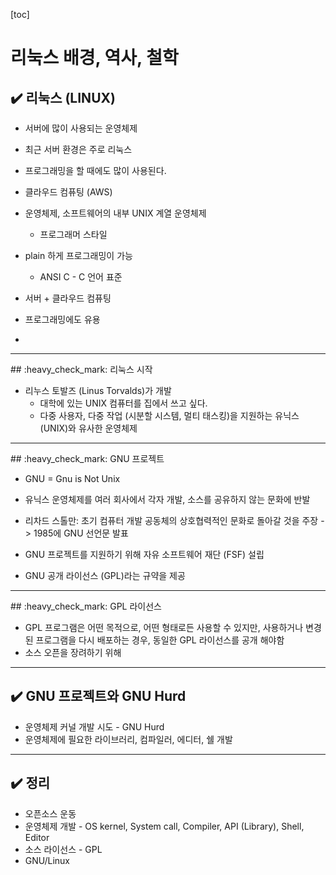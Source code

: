 [toc]

# 리눅스 배경, 역사, 철학

## :heavy_check_mark: 리눅스 (LINUX)

- 서버에 많이 사용되는 운영체제
- 최근 서버 환경은 주로 리눅스
- 프로그래밍을 할 때에도 많이 사용된다.
- 클라우드 컴퓨팅 (AWS)

- 운영체제, 소프트웨어의 내부 UNIX 계열 운영체제
  - 프로그래머 스타일

- plain 하게 프로그래밍이 가능
  - ANSI C - C 언어 표준
- 서버 + 클라우드 컴퓨팅
- 프로그래밍에도 유용
- 



<hr>
## :heavy_check_mark: 리눅스 시작

- 리누스 토발즈 (Linus Torvalds)가 개발
  - 대학에 있는 UNIX 컴퓨터를 집에서 쓰고 싶다.
  - 다중 사용자, 다중 작업 (시분할 시스템, 멀티 태스킹)을 지원하는 유닉스(UNIX)와 유사한 운영체제





<hr>
## :heavy_check_mark: GNU 프로젝트

- GNU = Gnu is Not Unix
- 유닉스 운영체제를 여러 회사에서 각자 개발, 소스를 공유하지 않는 문화에 반발
- 리차드 스톨만: 초기 컴퓨터 개발 공동체의 상호협력적인 문화로 돌아갈 것을 주장 -> 1985에 GNU 선언문 발표

- GNU 프로젝트를 지원하기 위해 자유 소프트웨어 재단 (FSF) 설립
- GNU 공개 라이선스 (GPL)라는 규약을 제공



<hr>
## :heavy_check_mark: GPL 라이선스

- GPL 프로그램은 어떤 목적으로, 어떤 형태로든 사용할 수 있지만, 사용하거나 변경된 프로그램을 다시 배포하는 경우, 동일한 GPL 라이선스를 공개 해야함
- 소스 오픈을 장려하기 위해



<hr>

## :heavy_check_mark: GNU 프로젝트와 GNU Hurd

- 운영체제 커널 개발 시도 - GNU Hurd
- 운영체제에 필요한 라이브러리, 컴파일러, 에디터, 쉘 개발





<hr>

## :heavy_check_mark: 정리

- 오픈소스 운동
- 운영체제 개발 - OS kernel, System call, Compiler, API (Library), Shell, Editor
- 소스 라이선스 - GPL
- GNU/Linux







